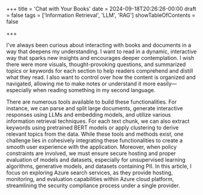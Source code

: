 +++
title = 'Chat with Your Books'
date = 2024-09-18T20:26:26-00:00
draft = false
tags = ['Information Retrieval', 'LLM', 'RAG']
showTableOfContents = false

+++

 I've always been curious about interacting with books and documents in a way that deepens my understanding. I want to read in a dynamic, interactive way that sparks new insights and encourages deeper contemplation. I wish there were more visuals, thought-provoking questions, and summarized topics or keywords for each section to help readers comprehend and distill what they read. I also want to control over how the content is organized and navigated, allowing me to make notes or understand it more easily—especially when reading something in my second language.

There are numerous tools available to build these functionalities. For instance, we can parse and split large documents, generate interactive responses using LLMs and embedding models, and utilize various information retrieval techniques. For each text chunk, we can also extract keywords using pretrained BERT models or apply clustering to derive relevant topics from the data. While these tools and methods exist, one challenge lies in cohesively integrating these functionalities to create a smooth user experience with the application. Moreover, when policy constraints are involved, we must ensure secure hosting and proper evaluation of models and datasets, especially for unsupervised learning algorithms, generative models, and datasets containing PII. In this article, I focus on exploring Azure search services, as they provide hosting, monitoring, and evaluation capabilities within Azure cloud platform, streamlining the security compliance process under a single provider.












